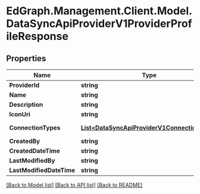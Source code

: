 # EdGraph.Management.Client.Model.DataSyncApiProviderV1ProviderProfileResponse

## Properties

Name | Type | Description | Notes
------------ | ------------- | ------------- | -------------
**ProviderId** | **string** |  | [optional] 
**Name** | **string** |  | [optional] 
**Description** | **string** |  | [optional] 
**IconUri** | **string** |  | [optional] 
**ConnectionTypes** | [**List&lt;DataSyncApiProviderV1ConnectionType&gt;**](DataSyncApiProviderV1ConnectionType.md) |  | [optional] [readonly] 
**CreatedBy** | **string** |  | [optional] 
**CreatedDateTime** | **string** |  | [optional] 
**LastModifiedBy** | **string** |  | [optional] 
**LastModifiedDateTime** | **string** |  | [optional] 

[[Back to Model list]](../README.md#documentation-for-models) [[Back to API list]](../README.md#documentation-for-api-endpoints) [[Back to README]](../README.md)


